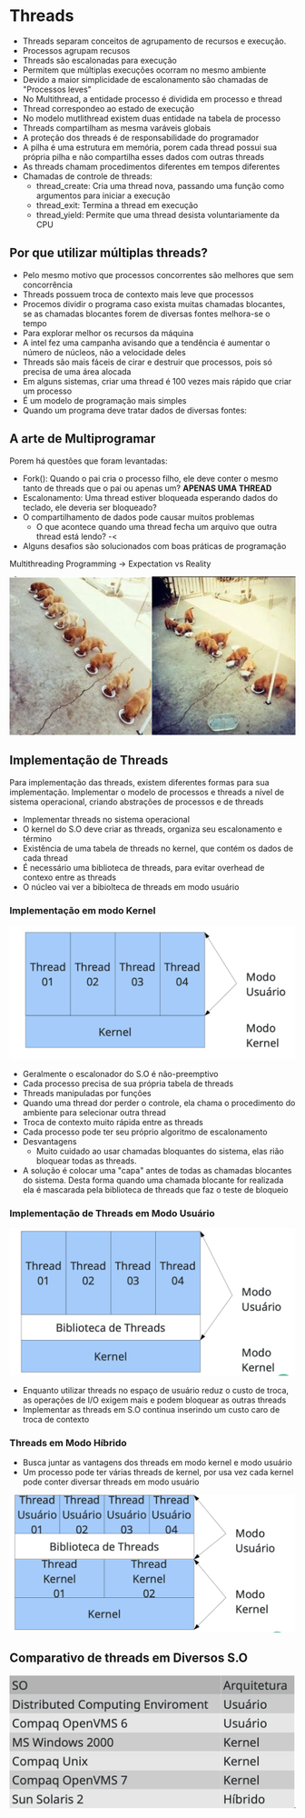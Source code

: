 # Threads

- Threads separam conceitos de agrupamento de recursos e execução.
- Processos agrupam recusos
- Threads são escalonadas para execução
- Permitem que múltiplas execuções ocorram no mesmo ambiente
- Devido a maior simplicidade de escalonamento são chamadas de "Processos leves"
- No Multithread, a entidade processo é dividida em processo e thread
- Thread correspondeo ao estado de execução
- No modelo mutlithread existem duas entidade na tabela de processo
- Threads compartilham as mesma varáveis globais
- A proteção dos threads é de responsabilidade do programador
- A pilha é uma estrutura em memória, porem cada thread possui sua própria pilha e não compartilha esses dados com outras threads
- As threads chamam procedimentos diferentes em tempos diferentes
- Chamadas de controle de threads:
    - thread_create: Cria uma thread nova, passando uma função como argumentos para iniciar a execução
    - thread_exit: Termina a thread em execução
    - thread_yield: Permite que uma thread desista voluntariamente da CPU
 
## Por que utilizar múltiplas threads?

- Pelo mesmo motivo que processos concorrentes são melhores que sem concorrência
- Threads possuem troca de contexto mais leve que processos
- Procemos dividir o programa caso exista muitas chamadas blocantes, se as chamadas blocantes forem de diversas fontes melhora-se o tempo
- Para explorar melhor os recursos da máquina
- A intel fez uma campanha avisando que a tendência é aumentar o número de núcleos, não a velocidade deles
- Threads são mais fáceis de cirar e destruir que processos, pois só precisa de uma área alocada
- Em alguns sistemas, criar uma thread é 100 vezes mais rápido que criar um processo
- É um modelo de programação mais simples
- Quando um programa deve tratar dados de diversas fontes:

## A arte de Multiprogramar

Porem há questões que foram levantadas:

- Fork(): Quando o pai cria o processo filho, ele deve conter o mesmo tanto de threads que o pai ou apenas um? **APENAS UMA THREAD**
- Escalonamento: Uma thread estiver bloqueada esperando dados do teclado, ele deveria ser bloqueado?
- O compartilhamento de dados pode causar muitos problemas
    - O que acontece quando uma thread fecha um arquivo que outra thread está lendo? -<
- Alguns desafios são solucionados com boas práticas de programação

Multithreading Programming -> Expectation vs Reality

![Meme multiThread](../../../images/memeMulti.png)

## Implementação de Threads 

Para implementação das threads, existem diferentes formas para sua implementação. Implementar o modelo de processos e threads a nível de sistema operacional, criando abstrações de processos e de threads

- Implementar threads no sistema operacional
- O kernel do S.O deve criar as threads, organiza seu escalonamento e término
- Existência de uma tabela de threads no kernel, que contém os dados de cada thread
- É necessário uma biblioteca de threads, para evitar overhead de contexo entre as threads
- O núcleo vai ver a bibiolteca de threads em modo usuário


### Implementação em modo Kernel

![Exemplo modo Kernel](../../../images/modoKernel.png)

- Geralmente o escalonador do S.O é não-preemptivo
- Cada processo precisa de sua própria tabela de threads
- Threads manipuladas por funções
- Quando uma thread dor perder o controle, ela chama o procedimento do ambiente para selecionar outra thread
- Troca de contexto muito rápida entre as threads
- Cada processo pode ter seu próprio algoritmo de escalonamento
- Desvantagens
    - Muito cuidado ao usar chamadas bloquantes do sistema, elas rião bloquear todas as threads.
- A solução é colocar uma "capa" antes de todas as chamadas blocantes do sistema. Desta forma quando uma chamada blocante for realizada ela é mascarada pela biblioteca de threads que faz o teste de bloqueio

### Implementação de Threads em Modo Usuário

![Exemplo em modo usuário](../../../images/modoUsuario.png)

- Enquanto utilizar threads no espaço de usuário reduz o custo de troca, as operações de I/O exigem mais e podem bloquear as outras threads
- Implementar as threads em S.O continua inserindo um custo caro de troca de contexto

### Threads em Modo Híbrido

- Busca juntar as vantagens dos threads em modo kernel e modo usuário
- Um processo pode ter várias threads de kernel, por usa vez cada kernel pode conter diversar threads em modo usuário

![Modo Híbrido](../../../images/modohibrido.png)

## Comparativo de threads em Diversos S.O

![Comparativo de threads em S.O](../../../images/comparativoSO.png)

